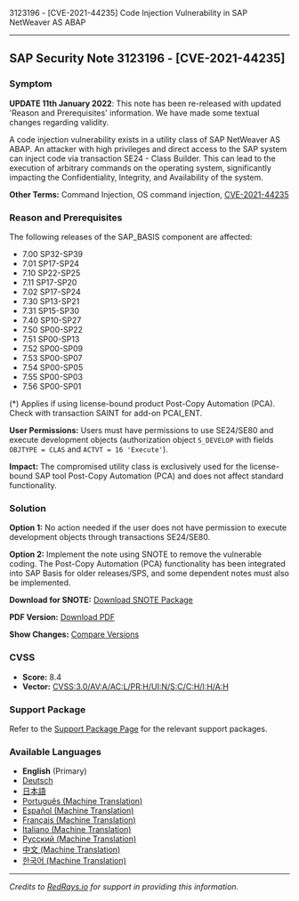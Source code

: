 3123196 - [CVE-2021-44235] Code Injection Vulnerability in SAP NetWeaver AS ABAP

---

## SAP Security Note 3123196 - [CVE-2021-44235]

### **Symptom**
**UPDATE 11th January 2022**: This note has been re-released with updated 'Reason and Prerequisites' information. We have made some textual changes regarding validity.

A code injection vulnerability exists in a utility class of SAP NetWeaver AS ABAP. An attacker with high privileges and direct access to the SAP system can inject code via transaction SE24 - Class Builder. This can lead to the execution of arbitrary commands on the operating system, significantly impacting the Confidentiality, Integrity, and Availability of the system.

**Other Terms:** Command Injection, OS command injection, [CVE-2021-44235](https://cve.mitre.org/cgi-bin/cvename.cgi?name=CVE-2021-44235)

### **Reason and Prerequisites**
The following releases of the SAP_BASIS component are affected:

- 7.00 SP32-SP39
- 7.01 SP17-SP24
- 7.10 SP22-SP25
- 7.11 SP17-SP20
- 7.02 SP17-SP24
- 7.30 SP13-SP21
- 7.31 SP15-SP30
- 7.40 SP10-SP27
- 7.50 SP00-SP22
- 7.51 SP00-SP13
- 7.52 SP00-SP09
- 7.53 SP00-SP07
- 7.54 SP00-SP05
- 7.55 SP00-SP03
- 7.56 SP00-SP01

(*) Applies if using license-bound product Post-Copy Automation (PCA). Check with transaction SAINT for add-on PCAI_ENT.

**User Permissions:**
Users must have permissions to use SE24/SE80 and execute development objects (authorization object `S_DEVELOP` with fields `OBJTYPE = CLAS` and `ACTVT = 16 'Execute'`).

**Impact:**
The compromised utility class is exclusively used for the license-bound SAP tool Post-Copy Automation (PCA) and does not affect standard functionality.

### **Solution**
**Option 1:**
No action needed if the user does not have permission to execute development objects through transactions SE24/SE80.

**Option 2:**
Implement the note using SNOTE to remove the vulnerable coding. The Post-Copy Automation (PCA) functionality has been integrated into SAP Basis for older releases/SPS, and some dependent notes must also be implemented.

**Download for SNOTE:**
[Download SNOTE Package](https://notesdownloads.sap.com/note/0040000001790202021)

**PDF Version:**
[Download PDF](https://userapps.support.sap.com/sap/support/sfm/notes/print/0003123196?language=en-US&token=FD8ECA57759252373AD48959FF7D2363)

**Show Changes:**
[Compare Versions](https://me.sap.com/notesLatestChanges/0003123196/E/diff)

### **CVSS**
- **Score:** 8.4
- **Vector:** [CVSS:3.0/AV:A/AC:L/PR:H/UI:N/S:C/C:H/I:H/A:H](https://nvd.nist.gov/vuln-metrics/cvss)

### **Support Package**
Refer to the [Support Package Page](https://me.sap.com/supportpackage/SAPKB70040) for the relevant support packages.

### **Available Languages**
- **English** (Primary)
- [Deutsch](https://me.sap.com/notes/0003123196/D)
- [日本語](https://me.sap.com/notes/0003123196/J)
- [Português (Machine Translation)](https://me.sap.com/notes/0003123196/P)
- [Español (Machine Translation)](https://me.sap.com/notes/0003123196/S)
- [Français (Machine Translation)](https://me.sap.com/notes/0003123196/F)
- [Italiano (Machine Translation)](https://me.sap.com/notes/0003123196/I)
- [Русский (Machine Translation)](https://me.sap.com/notes/0003123196/R)
- [中文 (Machine Translation)](https://me.sap.com/notes/0003123196/1)
- [한국어 (Machine Translation)](https://me.sap.com/notes/0003123196/3)

---

*Credits to [RedRays.io](https://redrays.io) for support in providing this information.*